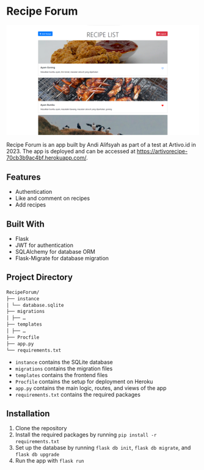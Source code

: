 # Recipe Forum

![Index Page of Recipe Forum](ssofindex.png)

Recipe Forum is an app built by Andi Alifsyah as part of a test at Artivo.id in 2023. The app is deployed and can be accessed at https://artivorecipe-70cb3b9ac4bf.herokuapp.com/.

## Features

- Authentication
- Like and comment on recipes
- Add recipes

## Built With

- Flask
- JWT for authentication
- SQLAlchemy for database ORM
- Flask-Migrate for database migration

## Project Directory

```bash
RecipeForum/
├── instance 
│ └── database.sqlite 
├── migrations 
│ ├── … 
├── templates 
│ ├── … 
├── Procfile 
├── app.py 
└── requirements.txt
```

- `instance` contains the SQLite database
- `migrations` contains the migration files
- `templates` contains the frontend files
- `Procfile` contains the setup for deployment on Heroku
- `app.py` contains the main logic, routes, and views of the app
- `requirements.txt` contains the required packages

## Installation

1. Clone the repository
2. Install the required packages by running `pip install -r requirements.txt`
3. Set up the database by running `flask db init`, `flask db migrate`, and `flask db upgrade`
4. Run the app with `flask run`
